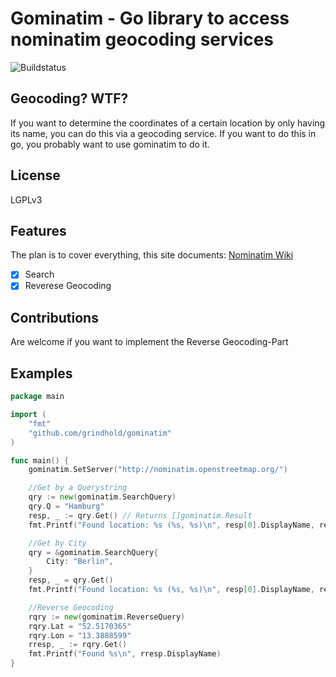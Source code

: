 # Gominatim - Go library to access nominatim geocoding services

![Buildstatus](https://travis-ci.org/grindhold/gominatim.svg)

## Geocoding? WTF?

If you want to determine the coordinates of a certain location by only having its
name, you can do this via a geocoding service. If you want to do this in go, you
probably want to use gominatim to do it.

## License

LGPLv3

## Features

The plan is to cover everything, this site documents:
[Nominatim Wiki](http://wiki.openstreetmap.org/wiki/Nominatim)

 * [x] Search
 * [x] Reverese Geocoding

## Contributions

Are welcome if you want to implement the Reverse Geocoding-Part

## Examples


```go
package main

import (
	"fmt"
	"github.com/grindhold/gominatim"
)

func main() {
	gominatim.SetServer("http://nominatim.openstreetmap.org/")

	//Get by a Querystring
	qry := new(gominatim.SearchQuery)
	qry.Q = "Hamburg"
	resp, _ := qry.Get() // Returns []gominatim.Result
	fmt.Printf("Found location: %s (%s, %s)\n", resp[0].DisplayName, resp[0].Lat, resp[0].Lon)

	//Get by City
	qry = &gominatim.SearchQuery{
		City: "Berlin",
	}
	resp, _ = qry.Get()
	fmt.Printf("Found location: %s (%s, %s)\n", resp[0].DisplayName, resp[0].Lat, resp[0].Lon)

	//Reverse Geocoding
	rqry := new(gominatim.ReverseQuery)
	rqry.Lat = "52.5170365"
	rqry.Lon = "13.3888599"
	rresp, _ := rqry.Get()
	fmt.Printf("Found %s\n", rresp.DisplayName)
}
```
